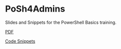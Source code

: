 # PoSh4Admins

Slides and Snippets for the PowerShell Basics training.

[PDF](https://github.com/tomtorggler/PoSh4Admins/blob/master/PoSh4Admins.pdf)

[Code Snippets](https://github.com/tomtorggler/PoSh4Admins/blob/master/snippets.ps1)
